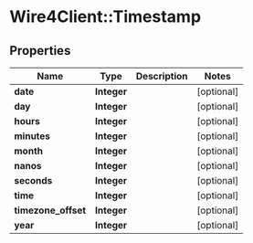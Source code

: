 # Wire4Client::Timestamp

## Properties
Name | Type | Description | Notes
------------ | ------------- | ------------- | -------------
**date** | **Integer** |  | [optional] 
**day** | **Integer** |  | [optional] 
**hours** | **Integer** |  | [optional] 
**minutes** | **Integer** |  | [optional] 
**month** | **Integer** |  | [optional] 
**nanos** | **Integer** |  | [optional] 
**seconds** | **Integer** |  | [optional] 
**time** | **Integer** |  | [optional] 
**timezone_offset** | **Integer** |  | [optional] 
**year** | **Integer** |  | [optional] 


